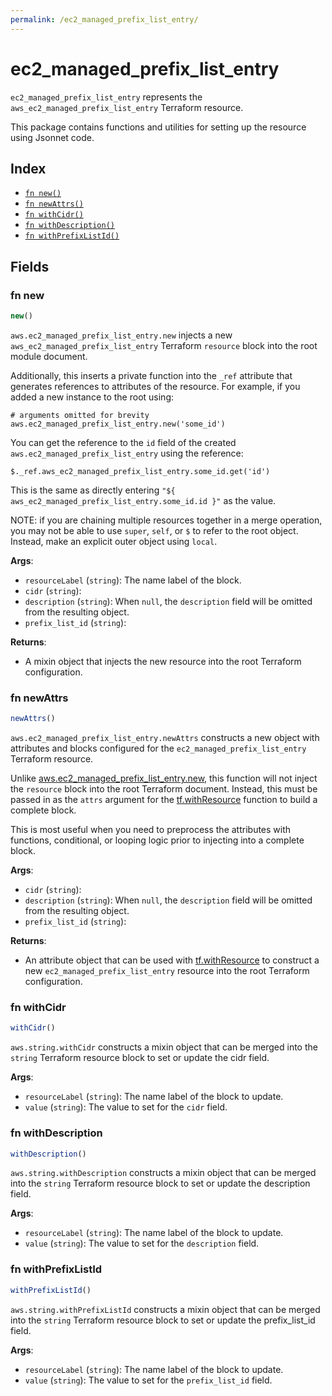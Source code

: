 ```yaml
---
permalink: /ec2_managed_prefix_list_entry/
---
```


# ec2_managed_prefix_list_entry

`ec2_managed_prefix_list_entry` represents the `aws_ec2_managed_prefix_list_entry` Terraform resource.



This package contains functions and utilities for setting up the resource using Jsonnet code.


## Index

* [`fn new()`](#fn-new)
* [`fn newAttrs()`](#fn-newattrs)
* [`fn withCidr()`](#fn-withcidr)
* [`fn withDescription()`](#fn-withdescription)
* [`fn withPrefixListId()`](#fn-withprefixlistid)

## Fields

### fn new

```ts
new()
```


`aws.ec2_managed_prefix_list_entry.new` injects a new `aws_ec2_managed_prefix_list_entry` Terraform `resource`
block into the root module document.

Additionally, this inserts a private function into the `_ref` attribute that generates references to attributes of the
resource. For example, if you added a new instance to the root using:

    # arguments omitted for brevity
    aws.ec2_managed_prefix_list_entry.new('some_id')

You can get the reference to the `id` field of the created `aws.ec2_managed_prefix_list_entry` using the reference:

    $._ref.aws_ec2_managed_prefix_list_entry.some_id.get('id')

This is the same as directly entering `"${ aws_ec2_managed_prefix_list_entry.some_id.id }"` as the value.

NOTE: if you are chaining multiple resources together in a merge operation, you may not be able to use `super`, `self`,
or `$` to refer to the root object. Instead, make an explicit outer object using `local`.

**Args**:
  - `resourceLabel` (`string`): The name label of the block.
  - `cidr` (`string`): 
  - `description` (`string`):  When `null`, the `description` field will be omitted from the resulting object.
  - `prefix_list_id` (`string`): 

**Returns**:
- A mixin object that injects the new resource into the root Terraform configuration.


### fn newAttrs

```ts
newAttrs()
```


`aws.ec2_managed_prefix_list_entry.newAttrs` constructs a new object with attributes and blocks configured for the `ec2_managed_prefix_list_entry`
Terraform resource.

Unlike [aws.ec2_managed_prefix_list_entry.new](#fn-ec2managedprefixlistentrynew), this function will not inject the `resource`
block into the root Terraform document. Instead, this must be passed in as the `attrs` argument for the
[tf.withResource](https://github.com/tf-libsonnet/core/tree/main/docs#fn-withresource) function to build a complete block.

This is most useful when you need to preprocess the attributes with functions, conditional, or looping logic prior to
injecting into a complete block.

**Args**:
  - `cidr` (`string`): 
  - `description` (`string`):  When `null`, the `description` field will be omitted from the resulting object.
  - `prefix_list_id` (`string`): 

**Returns**:
  - An attribute object that can be used with [tf.withResource](https://github.com/tf-libsonnet/core/tree/main/docs#fn-withresource) to construct a new `ec2_managed_prefix_list_entry` resource into the root Terraform configuration.


### fn withCidr

```ts
withCidr()
```

`aws.string.withCidr` constructs a mixin object that can be merged into the `string`
Terraform resource block to set or update the cidr field.



**Args**:
  - `resourceLabel` (`string`): The name label of the block to update.
  - `value` (`string`): The value to set for the `cidr` field.


### fn withDescription

```ts
withDescription()
```

`aws.string.withDescription` constructs a mixin object that can be merged into the `string`
Terraform resource block to set or update the description field.



**Args**:
  - `resourceLabel` (`string`): The name label of the block to update.
  - `value` (`string`): The value to set for the `description` field.


### fn withPrefixListId

```ts
withPrefixListId()
```

`aws.string.withPrefixListId` constructs a mixin object that can be merged into the `string`
Terraform resource block to set or update the prefix_list_id field.



**Args**:
  - `resourceLabel` (`string`): The name label of the block to update.
  - `value` (`string`): The value to set for the `prefix_list_id` field.
